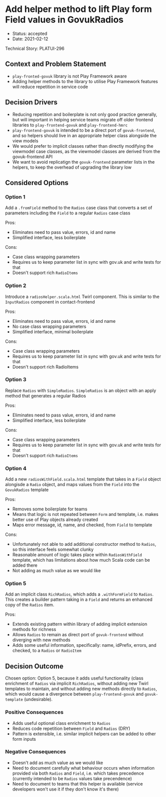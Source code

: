 # Add helper method to lift Play form Field values in GovukRadios

* Status: accepted
* Date: 2021-02-12

Technical Story: PLATUI-296

## Context and Problem Statement

- `play-fronted-govuk` library is not Play Framework aware
- Adding helper methods to the library to utilise Play Framework features will reduce repetition in service code

## Decision Drivers
- Reducing repetition and boilerplate is not only good practice generally, but will important in helping service teams
  migrate off older frontend libraries to `play-frontend-govuk` and `play-frontend-hmrc`
- `play-frontend-govuk` is intended to be a direct port of `govuk-frontend`, and so helpers should live in an
appropriate helper class alongside the view models 
- We would prefer to implicit classes rather than directly modifying the viewmodel case classes, as the viewmodel classes are derived from the govuk-frontend API 
- We want to avoid replicatign the `govuk-frontend` parameter lists in the helpers, to keep the overhead of upgrading the library low

## Considered Options

### Option 1
Add a `.fromField` method to the `Radios` case class that converts a set of parameters including the `Field` to a regular `Radios` case class 

Pros:
- Eliminates need to pass value, errors, id and name
- Simplified interface, less boilerplate

Cons:
- Case class wrapping parameters
- Requires us to keep parameter list in sync with gov.uk and write tests for that
- Doesn't support rich `RadioItems`

### Option 2
Introduce a `radiosHelper.scala.html` Twirl component.
This is similar to the `InputRadios` component in contact-frontend

Pros:
- Eliminates need to pass value, errors, id and name
- No case class wrapping parameters
- Simplified interface, minimal boilerplate

Cons:
- Case class wrapping parameters
- Requires us to keep parameter list in sync with gov.uk and write tests for that
- Doesn't support rich RadioItems

### Option 3
Replace `Radios` with `SimpleRadios`. `SimpleRadios` is an object with an apply method that generates a regular Radios

Pros:
- Eliminates need to pass value, errors, id and name
- Simplified interface, less boilerplate

Cons:
- Case class wrapping parameters
- Requires us to keep parameter list in sync with gov.uk and write tests for that
- Doesn't support rich `RadioItems`

### Option 4
Add a new `radiosWithField.scala.html` template that takes in a `Field` object alongisde a `Radio` object, and maps values from the `Field` into the `GovukRadios` template

Pros:
- Removes some boilerplate for teams
- Means that logic is not repeated between `Form` and template, i.e. makes better use of Play objects already created
- Maps error message, id, name, and checked, from `Field` to template

Cons:
- Unfortunately not able to add additional constructor method to `Radios`, so this interface feels somewhat clunky
- Reasonable amount of logic takes place within `RadiosWithField` template, which has limitations about how much Scala code can be added there
- Not adding as much value as we would like

### Option 5
Add an implicit class `RichRadios`, which adds a `.withFormField` to `Radios`. This creates a builder pattern taking 
in a `Field` and returns an enhanced copy of the `Radios` item.

Pros:
- Extends existing pattern within library of adding implicit extension methods for richness
- Allows `Radios` to remain as direct port of `govuk-frontend` without diverging with new methods
- Adds some useful information, specifically: name, idPrefix, errors, and checked, to a `Radios` or `RadioItem`

## Decision Outcome

Chosen option: Option 5, because it adds useful functionality (class enrichment of `Radios` via implicit 
`RichRadios`, without adding new Twirl templates to maintain, and without adding new methods directly 
to `Radios`, which would cause a divergence between `play-frontend-govuk` and `govuk-template` (undesirable).

### Positive Consequences

* Adds useful optional class enrichment to `Radios`
* Reduces code repetition between `Field` and `Radios` (DRY)
* Pattern is extensible, i.e. similar implicit helpers can be added to other form inputs

### Negative Consequences

* Doesn't add as much value as we would like
* Need to document carefully what behaviour occurs when information provided via both `Radios` and 
  `Field`, i.e. which takes precedence (currently intended to be `Radios` values take precendence)
* Need to document to teams that this helper is available (service developers won't use it if they don't know it's there)
